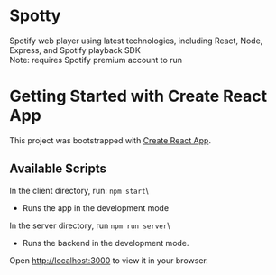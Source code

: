 # Spotty
Spotify web player using latest technologies, including React, Node, Express, and Spotify playback SDK \
Note: requires Spotify premium account to run

# Getting Started with Create React App

This project was bootstrapped with [Create React App](https://github.com/facebook/create-react-app).

## Available Scripts

In the client directory, run: `npm start`\
* Runs the app in the development mode

In the server directory, run `npm run server`\
* Runs the backend in the development mode.

Open [http://localhost:3000](http://localhost:3000) to view it in your browser.
